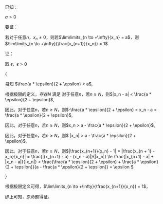 已知：

$a > 0$ 

要证：

若对于任意$n$，$x_n \neq 0$，则若$\lim\limits_{n \to +\infty}{x_n} = a$，则 $\lim\limits_{n \to +\infty}{\frac{x_{n+1}}{x_n}} = 1$

证：

取 $\epsilon$，$\epsilon > 0$

{

易知 $\frac{a * \epsilon}{2 + \epsilon} < a$,

根据极限的定义，$存在N$ 满足 对于任意$n$，若$n \ge N$，则$|x_n - a| < \frac{a * \epsilon}{2 + \epsilon}$,

因此，对于任意$n$，若$n \ge N$，则$-\frac{a * \epsilon}{2 + \epsilon} < x_n - a < \frac{a * \epsilon}{2 + \epsilon}$,

因此，对于任意$n$，若$n \ge N$，则$x_n > a - \frac{a * \epsilon}{2 + \epsilon}$,

因此，对于任意$n$，若$n \ge N$，则$ |x_n| > a - \frac{a * \epsilon}{2 + \epsilon}$,

因此，对于任意$n$，若$n \ge N$，则$|\frac{x_{n+1}}{x_n} - 1| = |\frac{x_{n + 1} - x_n}{x_n}| = \frac{|(x_{n+1} - a) - (x_n - a)|}{|x_n|} \le \frac{|x_{n+1} - a| + |x_n - a|}{|x_n|} < \frac{\frac{a * \epsilon}{2 + \epsilon} + \frac{a * \epsilon}{2 + \epsilon}}{a - \frac{a * \epsilon}{2 + \epsilon}} = \epsilon $

}

根据极限定义可得，$\lim\limits_{n \to +\infty}{\frac{x_{n+1}}{x_n}} = 1$，

综上可知，原命题得证。